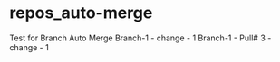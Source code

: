 # repos_auto-merge
Test for Branch Auto Merge
Branch-1 - change - 1
Branch-1 - Pull# 3 - change - 1
